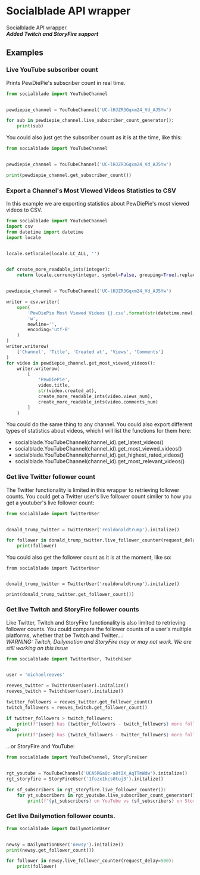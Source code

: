 # Socialblade API wrapper
Socialblade API wrapper. <br/>
***Added Twitch and StoryFire support***
## Examples
### Live YouTube subscriber count
Prints PewDiePie's subscriber count in real time.
```python
from socialblade import YouTubeChannel


pewdiepie_channel = YouTubeChannel('UC-lHJZR3Gqxm24_Vd_AJ5Yw')

for sub in pewdiepie_channel.live_subscriber_count_generator():
    print(sub)
```
You could also just get the subscriber count as it is at the time, like this:
```python
from socialblade import YouTubeChannel


pewdiepie_channel = YouTubeChannel('UC-lHJZR3Gqxm24_Vd_AJ5Yw')

print(pewdiepie_channel.get_subscriber_count())
```
### Export a Channel's Most Viewed Videos Statistics to CSV
In this example we are exporting statistics about PewDiePie's most viewed videos to CSV.
```python
from socialblade import YouTubeChannel
import csv
from datetime import datetime
import locale


locale.setlocale(locale.LC_ALL, '')


def create_more_readable_ints(integer):
    return locale.currency(integer, symbol=False, grouping=True).replace('.00', '').replace(',', "'")


pewdiepie_channel = YouTubeChannel('UC-lHJZR3Gqxm24_Vd_AJ5Yw')

writer = csv.writer(
    open(
        'PewDiePie Most Viewed Videos {}.csv'.format(str(datetime.now().date())),
        'w',
        newline='',
        encoding='utf-8'
    )
)
writer.writerow(
    ['Channel', 'Title', 'Created at', 'Views', 'Comments']
)
for video in pewdiepie_channel.get_most_viewed_videos():
    writer.writerow(
        [
            'PewDiePie',
            video.title,
            str(video.created_at),
            create_more_readable_ints(video.views_num),
            create_more_readable_ints(video.comments_num)
        ]
    )
```
You could do the same thing to any channel. You could also export different types of statistics about videos, which I will list the functions for them here:
- socialblade.YouTubeChannel(channel_id).get_latest_videos()
- socialblade.YouTubeChannel(channel_id).get_most_viewed_videos()
- socialblade.YouTubeChannel(channel_id).get_highest_rated_videos()
- socialblade.YouTubeChannel(channel_id).get_most_relevant_videos()

### Get live Twitter follower count
The Twitter functionality is limited in this wrapper to retrieving follower counts.
You could get a Twitter user's live follower count similer to how you get a youtuber's live follower count:
```python
from socialblade import TwitterUser


donald_trump_twitter = TwitterUser('realdonaldtrump').initalize()

for follower in donald_trump_twitter.live_follower_counter(request_delay=500):
    print(follower)
```
You could also get the follower count as it is at the moment, like so:
```
from socialblade import TwitterUser


donald_trump_twitter = TwitterUser('realdonaldtrump').initalize()

print(donald_trump_twitter.get_follower_count())
```
### Get live Twitch and StoryFire follower counts
Like Twitter, Twitch and StoryFire functionality is also limited to retrieving follower counts.
You could compare the follower counts of a user's multiple platforms, whether that be Twitch and Twitter...:<br/>
*WARNING: Twitch, Dailymotion and StoryFire may or may not work. We are still working on this issue*
```python
from socialblade import TwitterUser, TwitchUser


user = 'michaelreeves'

reeves_twitter = TwitterUser(user).initalize()
reeves_twitch = TwitchUser(user).initalize()

twitter_followers = reeves_twitter.get_follower_count()
twitch_followers = reeves_twitch.get_follower_count()

if twitter_followers > twitch_followers:
    print(f"{user} has {twitter_followers - twitch_followers} more followers on Twitch than on Twitter.")
else:
    print(f"{user} has {twitch_followers - twitter_followers} more followers on Twitter than on Twitch.")
```
...or StoryFire and YouTube:
```python
from socialblade import YouTubeChannel, StoryFireUser


rgt_youtube = YouTubeChannel('UCA5RGaQc-a8tIX_AqTTmWdw').initalize()
rgt_storyfire = StoryFireUser('1fozx1kcs0tuj3').initalize()

for sf_subscribers in rgt_storyfire.live_follower_counter():
    for yt_subscribers in rgt_youtube.live_subscriber_count_generator():
        print(f"{yt_subscribers} on YouTube vs {sf_subscribers} on StoryFire.")
```
### Get live Dailymotion follower counts.
```python
from socialblade import DailymotionUser


newsy = DailymotionUser('newsy').initalize()
print(newsy.get_follower_count())

for follower in newsy.live_follower_counter(request_delay=500):
    print(follower)
```
